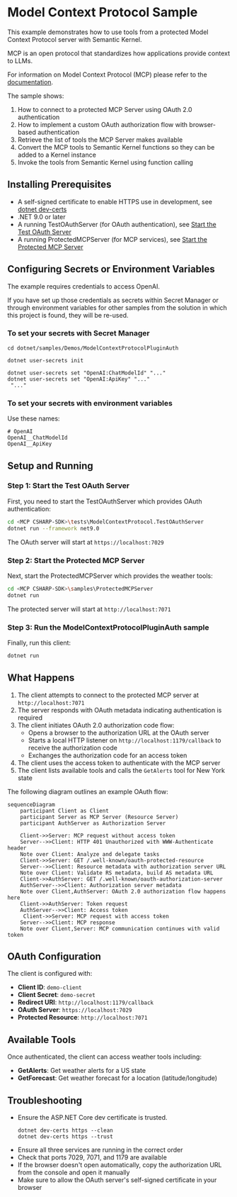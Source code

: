 # Model Context Protocol Sample

This example demonstrates how to use tools from a protected Model Context Protocol server with Semantic Kernel.

MCP is an open protocol that standardizes how applications provide context to LLMs.

For information on Model Context Protocol (MCP) please refer to the [documentation](https://modelcontextprotocol.io/introduction).

The sample shows:

1. How to connect to a protected MCP Server using  OAuth 2.0 authentication
1. How to implement a custom OAuth authorization flow with browser-based authentication
1. Retrieve the list of tools the MCP Server makes available
1. Convert the MCP tools to Semantic Kernel functions so they can be added to a Kernel instance
1. Invoke the tools from Semantic Kernel using function calling

## Installing Prerequisites

- A self-signed certificate to enable HTTPS use in development, see [dotnet dev-certs](https://learn.microsoft.com/en-us/dotnet/core/tools/dotnet-dev-certs)
- .NET 9.0 or later
- A running TestOAuthServer (for OAuth authentication), see [Start the Test OAuth Server](https://github.com/modelcontextprotocol/csharp-sdk/tree/main/samples/ProtectedMCPClient#step-1-start-the-test-oauth-server)
- A running ProtectedMCPServer (for MCP services), see [Start the Protected MCP Server](https://github.com/modelcontextprotocol/csharp-sdk/tree/main/samples/ProtectedMCPClient#step-2-start-the-protected-mcp-server)
 
## Configuring Secrets or Environment Variables

The example requires credentials to access OpenAI.

If you have set up those credentials as secrets within Secret Manager or through environment variables for other samples from the solution in which this project is found, they will be re-used.

### To set your secrets with Secret Manager

```text
cd dotnet/samples/Demos/ModelContextProtocolPluginAuth

dotnet user-secrets init

dotnet user-secrets set "OpenAI:ChatModelId" "..."
dotnet user-secrets set "OpenAI:ApiKey" "..."
 "..."
```

### To set your secrets with environment variables

Use these names:

```text
# OpenAI
OpenAI__ChatModelId
OpenAI__ApiKey
```

## Setup and Running

### Step 1: Start the Test OAuth Server

First, you need to start the TestOAuthServer which provides OAuth authentication:

```bash
cd <MCP CSHARP-SDK>\tests\ModelContextProtocol.TestOAuthServer
dotnet run --framework net9.0
```

The OAuth server will start at `https://localhost:7029`

### Step 2: Start the Protected MCP Server

Next, start the ProtectedMCPServer which provides the weather tools:

```bash
cd <MCP CSHARP-SDK>\samples\ProtectedMCPServer
dotnet run
```

The protected server will start at `http://localhost:7071`

### Step 3: Run the ModelContextProtocolPluginAuth sample

Finally, run this client:

```bash
dotnet run
```

## What Happens

1. The client attempts to connect to the protected MCP server at `http://localhost:7071`
2. The server responds with OAuth metadata indicating authentication is required
3. The client initiates OAuth 2.0 authorization code flow:
   - Opens a browser to the authorization URL at the OAuth server
   - Starts a local HTTP listener on `http://localhost:1179/callback` to receive the authorization code
   - Exchanges the authorization code for an access token
4. The client uses the access token to authenticate with the MCP server
5. The client lists available tools and calls the `GetAlerts` tool for New York state

The following diagram outlines an example OAuth flow:

```mermaid
sequenceDiagram
    participant Client as Client
    participant Server as MCP Server (Resource Server)
    participant AuthServer as Authorization Server 

    Client->>Server: MCP request without access token
    Server-->>Client: HTTP 401 Unauthorized with WWW-Authenticate header
    Note over Client: Analyze and delegate tasks
    Client->>Server: GET /.well-known/oauth-protected-resource
    Server-->>Client: Resource metadata with authorization server URL
    Note over Client: Validate RS metadata, build AS metadata URL
    Client->>AuthServer: GET /.well-known/oauth-authorization-server
    AuthServer-->>Client: Authorization server metadata
    Note over Client,AuthServer: OAuth 2.0 authorization flow happens here
    Client->>AuthServer: Token request
    AuthServer-->>Client: Access token
     Client->>Server: MCP request with access token
    Server-->>Client: MCP response
    Note over Client,Server: MCP communication continues with valid token
```

## OAuth Configuration

The client is configured with:
- **Client ID**: `demo-client`
- **Client Secret**: `demo-secret` 
- **Redirect URI**: `http://localhost:1179/callback`
- **OAuth Server**: `https://localhost:7029`
- **Protected Resource**: `http://localhost:7071`

## Available Tools

Once authenticated, the client can access weather tools including:
- **GetAlerts**: Get weather alerts for a US state
- **GetForecast**: Get weather forecast for a location (latitude/longitude)

## Troubleshooting

- Ensure the ASP.NET Core dev certificate is trusted.
  ```
  dotnet dev-certs https --clean
  dotnet dev-certs https --trust
  ```
- Ensure all three services are running in the correct order
- Check that ports 7029, 7071, and 1179 are available
- If the browser doesn't open automatically, copy the authorization URL from the console and open it manually
- Make sure to allow the OAuth server's self-signed certificate in your browser